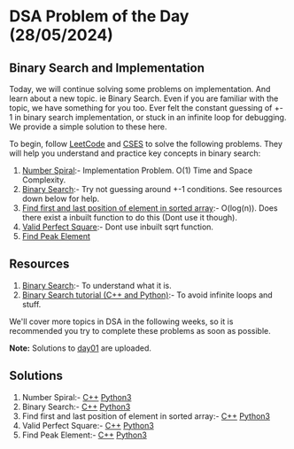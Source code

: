 # DSA Problem of the Day (28/05/2024)

## Binary Search and Implementation

Today, we will continue solving some problems on implementation. And learn about a new topic. ie Binary Search. Even if you are familiar with the topic, we have something for you too. Ever felt the constant guessing of +- 1 in binary search implementation, or stuck in an infinite loop for debugging. We provide a simple solution to these here.

To begin, follow [LeetCode](https://leetcode.com/) and [CSES](https://cses.fi/problemset/list/) to solve the following problems. They will help you understand and practice key concepts in binary search:

1. [Number Spiral](https://cses.fi/problemset/task/1071):- Implementation Problem. O(1) Time and Space Complexity.
2. [Binary Search](https://leetcode.com/problems/binary-search/description/):- Try not guessing around +-1 conditions. See resources down below for help.
3. [Find first and last position of element in sorted array](https://leetcode.com/problems/find-first-and-last-position-of-element-in-sorted-array/description/):- O(log(n)). Does there exist a inbuilt function to do this (Dont use it though).
4. [Valid Perfect Square](https://leetcode.com/problems/valid-perfect-square/description/):- Dont use inbuilt sqrt function.
5. [Find Peak Element](https://leetcode.com/problems/find-peak-element/description/)

## Resources

1. [Binary Search](https://cp-algorithms.com/num_methods/binary_search.html):- To understand what it is.
2. [Binary Search tutorial (C++ and Python)](https://www.youtube.com/watch?v=GU7DpgHINWQ):- To avoid infinite loops and stuff.

We'll cover more topics in DSA in the following weeks, so it is recommended you try to complete these problems as soon as possible.

**Note:** Solutions to [day01](../day01) are uploaded.

## Solutions
1. Number Spiral:- [C++](./1071%20Number%20Spiral.cpp) [Python3](./1071%20Number%20Spiral.py)
2. Binary Search:- [C++](./704%20Binary%20Search.cpp) [Python3](./704%20Binary%20Search.py)
3. Find first and last position of element in sorted array:- [C++](./34%20Find%20First%20Last.cpp) [Python3](./34%20Find%20First%20Last.py)
4. Valid Perfect Square:- [C++](./367%20Valid%20Perfectsquare.cpp) [Python3](./367%20Valid%20Perfectsquare.py)
5. Find Peak Element:- [C++](./162%20Peak%20Element.cpp) [Python3](./162%20Peak%20Element.py)